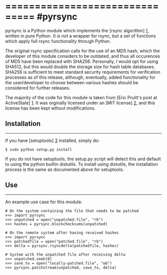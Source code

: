 ===============================
#pyrsync
===============================
pyrsync is a Python module which implements the [rsync algorithm] [1], 
written in pure Python. It *is not* a wrapper for rsync, but a set of 
functions which apply full rsync functionality through Python.

The original rsync specification calls for the use of an MD5 hash, which
the developer of this module considers to be outdated, and thus all 
occurences of MD5 have been replaced with SHA256. Personally, I would
opt for using SHA512, but this would double the storage size for hash
table databases. SHA256 is sufficient to meet standard security 
requirements for verification processes as of this release, although,
eventually, added functionality for the user/developer to choose between
various hashes should be considered for further releases.

The majority of the code for this module is taken from [Eric Pruitt's
post at ActiveState] [1]. It was orginally licensed under an [MIT license]
[2], and this license has been kept wthout modifications.

## Installation
--------------------------------
If you have [setuptools] [3] installed, simply do:

    $ sudo python setup.py install

If you do not have setuptools, the setup.py script will detect this and 
default to using the python builtin distutils. To install using distutils,
the installation process is the same as documented above for setuptools.

## Use
--------------------------------
An example use case for this module:

    # On the system containing the file that needs to be patched
    >>> import pyrsync
    >>> unpatched = open("unpatched.file", "rb")
    >>> hashes = pyrsync.blockchecksums(unpatched)

    # On the remote system after having received hashes
    >>> import pyrsync
    >>> patchedfile = open("patched.file", "rb")
    >>> delta = pyrsync.rsyncdelta(patchedfile, hashes)

    # System with the unpatched file after receiving delta
    >>> unpatched.seek(0)
    >>> save_to = open("locally-patched.file", "wb")
    >>> pyrsync.patchstream(unpatched, save_to, delta)

[1]: http://samba.anu.edu.au/rsync/ "Andrew Tridgell and Paul Mackerras. The rsync algorithm. Technical Report TR-CS-96-05, Canberra 0200 ACT, Australia, 1996."
[2]: https://code.activestate.com/recipes/577518-rsync-algorithm/ "Rsync Algorithm (Python Recipe)"
[3]: http://www.opensource.org/licenses/mit-license.php "OSI MIT License"